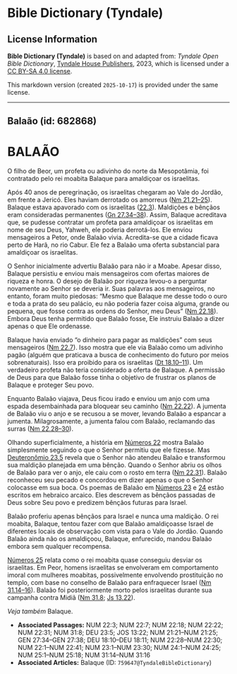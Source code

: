 # Bible Dictionary (Tyndale)

## License Information

**Bible Dictionary (Tyndale)** is based on and adapted from: _Tyndale Open Bible Dictionary_, [Tyndale House Publishers](https://tyndaleopenresources.com/), 2023, which is licensed under a [CC BY-SA 4.0 license](https://creativecommons.org/licenses/by-sa/4.0/legalcode.en).

This markdown version (created `2025-10-17`) is provided under the same license.



--------------------------------

## Balaão (id: 682868)

BALAÃO
======

O filho de Beor, um profeta ou adivinho do norte da Mesopotâmia, foi contratado pelo rei moabita Balaque para amaldiçoar os israelitas.

Após 40 anos de peregrinação, os israelitas chegaram ao Vale do Jordão, em frente a Jericó. Eles haviam derrotado os amorreus ([Nm 21\.21–25](https://ref.ly/Num21:21-Num21:25)). Balaque estava apavorado com os israelitas ([22\.3](https://ref.ly/Num22:3)). Maldições e bênçãos eram consideradas permanentes ([Gn 27\.34–38](https://ref.ly/Gen27:34-Gen27:38)). Assim, Balaque acreditava que, se pudesse contratar um profeta para amaldiçoar os israelitas em nome de seu Deus, Yahweh, ele poderia derrotá\-los. Ele enviou mensageiros a Petor, onde Balaão vivia. Acredita\-se que a cidade ficava perto de Harã, no rio Cabur. Ele fez a Balaão uma oferta substancial para amaldiçoar os israelitas.

O Senhor inicialmente advertiu Balaão para não ir a Moabe. Apesar disso, Balaque persistiu e enviou mais mensageiros com ofertas maiores de riqueza e honra. O desejo de Balaão por riqueza levou\-o a perguntar novamente ao Senhor se deveria ir. Suas palavras aos mensageiros, no entanto, foram muito piedosas: “Mesmo que Balaque me desse todo o ouro e toda a prata do seu palácio, eu não poderia fazer coisa alguma, grande ou pequena, que fosse contra as ordens do Senhor, meu Deus” ([Nm 22\.18](https://ref.ly/Num22:18)). Embora Deus tenha permitido que Balaão fosse, Ele instruiu Balaão a dizer apenas o que Ele ordenasse.

Balaque havia enviado “o dinheiro para pagar as maldições” com seus mensageiros ([Nm 22\.7](https://ref.ly/Num22:7)). Isso mostra que ele via Balaão como um adivinho pagão (alguém que praticava a busca de conhecimento do futuro por meios sobrenaturais). Isso era proibido para os israelitas ([Dt 18\.10–11](https://ref.ly/Deut18:10-Deut18:11)). Um verdadeiro profeta não teria considerado a oferta de Balaque. A permissão de Deus para que Balaão fosse tinha o objetivo de frustrar os planos de Balaque e proteger Seu povo.

Enquanto Balaão viajava, Deus ficou irado e enviou um anjo com uma espada desembainhada para bloquear seu caminho ([Nm 22\.22](https://ref.ly/Num22:22)). A jumenta de Balaão viu o anjo e se recusou a se mover, levando Balaão a espancar a jumenta. Milagrosamente, a jumenta falou com Balaão, reclamando das surras ([Nm 22\.28–30](https://ref.ly/Num22:28-Num22:30)).

Olhando superficialmente, a história em [Números 22](https://ref.ly/Num22:1-Num22:41) mostra Balaão simplesmente seguindo o que o Senhor permitiu que ele fizesse. Mas [Deuteronômio 23\.5](https://ref.ly/Deut23:5) revela que o Senhor não atendeu Balaão e transformou sua maldição planejada em uma bênção. Quando o Senhor abriu os olhos de Balaão para ver o anjo, ele caiu com o rosto em terra ([Nm 22\.31](https://ref.ly/Num22:31)). Balaão reconheceu seu pecado e concordou em dizer apenas o que o Senhor colocasse em sua boca. Os poemas de Balaão em [Números 23](https://ref.ly/Num23:1-Num23:30) e [24](https://ref.ly/Num24:1-Num24:25) estão escritos em hebraico arcaico. Eles descrevem as bênçãos passadas de Deus sobre Seu povo e predizem bênçãos futuras para Israel.

Balaão proferiu apenas bênçãos para Israel e nunca uma maldição. O rei moabita, Balaque, tentou fazer com que Balaão amaldiçoasse Israel de diferentes locais de observação com vista para o Vale do Jordão. Quando Balaão ainda não os amaldiçoou, Balaque, enfurecido, mandou Balaão embora sem qualquer recompensa.

[Números 25](https://ref.ly/Num25:1-Num25:18) relata como o rei moabita quase conseguiu desviar os israelitas. Em Peor, homens israelitas se envolveram em comportamento imoral com mulheres moabitas, possivelmente envolvendo prostituição no templo, com base no conselho de Balaão para enfraquecer Israel ([Nm 31\.14–16](https://ref.ly/Num31:14-Num31:16)). Balaão foi posteriormente morto pelos israelitas durante sua campanha contra Midiã ([Nm 31\.8](https://ref.ly/Num31:8); [Js 13\.22](https://ref.ly/Josh13:22)).

*Veja também* Balaque.

* **Associated Passages:** NUM 22:3; NUM 22:7; NUM 22:18; NUM 22:22; NUM 22:31; NUM 31:8; DEU 23:5; JOS 13:22; NUM 21:21–NUM 21:25; GEN 27:34–GEN 27:38; DEU 18:10–DEU 18:11; NUM 22:28–NUM 22:30; NUM 22:1–NUM 22:41; NUM 23:1–NUM 23:30; NUM 24:1–NUM 24:25; NUM 25:1–NUM 25:18; NUM 31:14–NUM 31:16
* **Associated Articles:** Balaque (ID: `759647@TyndaleBibleDictionary`)

